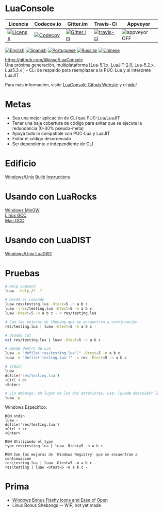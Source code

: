 # LuaConsole
| Licencia | Codecov.io | Gitter.im | Travis-CI | Appveyor |
| ------- | ---------- | --------- | --------- | -------- |
| [![License](https://img.shields.io/github/license/tilkinsc/LuaConsole.svg)](https://github.com/tilkinsc/LuaConsole/blob/master/LICENSE) | [![Codecov](https://codecov.io/gh/tilkinsc/LuaConsole/coverage.svg?branch=master)](https://codecov.io/gh/tilkinsc/LuaConsole) | [![Gitter.im](https://badges.gitter.im/tilkinsc/LuaConsole.png)](https://gitter.im/LuaConsole) | [![travis-ci](https://travis-ci.org/tilkinsc/LuaConsole.svg?branch=master)](https://travis-ci.org/tilkinsc/LuaConsole) | ![appveyor](https://ci.appveyor.com/api/projects/status/github/tilkinsc/LuaConsole?svg=true) OFF |  

[![English](https://i.imgur.com/koEsWJi.png)](https://github.com/tilkinsc/LuaConsole/blob/master/README.md)
[![Spanish](https://i.imgur.com/6eQwrN2.png)](https://github.com/tilkinsc/LuaConsole/blob/master/README.espanol.md)
[![Portuguese](https://i.imgur.com/MQ1ArnU.png)](https://github.com/tilkinsc/LuaConsole/blob/master/README.portugues.md)
[![Russian](https://i.imgur.com/cuby3uW.png)](https://github.com/tilkinsc/LuaConsole/blob/master/README.russian.md)
[![Chinese](https://i.imgur.com/pDy0fs3.png)](https://github.com/tilkinsc/LuaConsole/blob/master/README.chinese.md)


https://github.com/tilkinsc/LuaConsole  
Una próxima generación, multiplataforma \[Lua-5.1.x, LuaJIT-2.0, Lua-5.2.x, Lua5.3.x \] - CLI de respaldo para reemplazar a la PUC-Lua y al intérprete LuaJIT  

Para más información, visite [LuaConsole Github Website](https://tilkinsc.github.io/LuaConsole) y el [wiki](https://github.com/tilkinsc/LuaConsole/wiki)!  

# Metas
* Sea una mejor aplicación de CLI que PUC-Lua/LuaJIT
* Tener una baja cobertura de código para evitar que se ejecute la redundancia (0-30% pseudo-meta)
* Apoya todo lo compatible con PUC-Lua y LuaJIT
* Evitar el código desordenado
* Ser dependiente e independiente de CLI

# Edificio
[Windows/Unix Build Instructions](https://github.com/tilkinsc/LuaConsole/wiki/Build-Instructions)  

# Usando con LuaRocks
[Windows MinGW](https://github.com/tilkinsc/LuaConsole/wiki/LuaRocks-Support-Windows-MinGW)  
[Linux GCC](https://github.com/tilkinsc/LuaConsole/wiki/LuaRocks-Support-Linux-GCC)  
[Mac GCC](https://github.com/tilkinsc/LuaConsole/wiki/LuaRocks-Support-Mac-GCC)  

# Usando con LuaDIST
[Windows/Unix LuaDIST](https://github.com/tilkinsc/LuaConsole/wiki/LuaDist-Support-Windows,-Linux,-MacOS)

# Pruebas
```bash
# Help command
luaw --help /? -?

# Desde el comando
luaw res/testing.lua -Dtest=5 -n a b c
luaw -lres/testing.lua -Dtest=5 -n a b c
luaw -Dtest=5 -n a b c - < res/testing.lua

# Con las mejoras de Shebang que se encuentran a continuación
res/testing.lua | luaw -Dtest=5 -n a b c -

# Usando cat
cat res/testing.lua | luaw -Dtest=5 -n a b c -

# Desde dentro de Lua
luaw -e "dofile('res/testing.lua')" -Dtest=5 -n a b c
luaw -e "dofile('testing.lua')" -s res -Dtest=5 -n a b c

# stdin:
luaw -
dofile('res/testing.lua')
<Ctrl + d>
<Enter>

# Sin embargo, en lugar de los dos anteriores, use: (puede descuidar lo implícito -p)
luaw -p
```

Windows Específico:
```batch
REM stdin
luaw -
dofile('res/testing.lua')
<Ctrl + z>
<Enter>

REM Utilizando el type
type res\testing.lua | luaw -Dtest=5 -n a b c -

REM Con las mejoras de `Windows Registry` que se encuentran a continuación
res\testing.lua | luaw -Dtest=5 -n a b c -
res\testing | luaw -Dtest=5 -n a b c -
```

# Prima
* [Windows Bonus Flashy Icons and Ease of Open](https://github.com/tilkinsc/LuaConsole/wiki/Windows-Bonus---Flashy-Icons-and-Ease-of-Open)  
* Linux Bonus Shebangs -- WIP, not yet made
